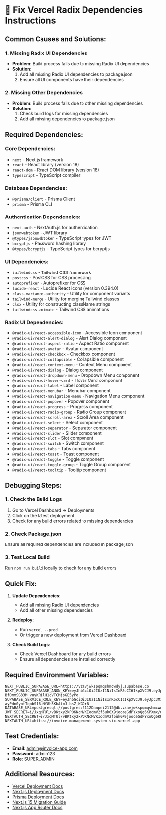 
# 🔧 Fix Vercel Radix Dependencies Instructions

## Common Causes and Solutions:

### 1. Missing Radix UI Dependencies
- **Problem**: Build process fails due to missing Radix UI dependencies
- **Solution**: 
  1. Add all missing Radix UI dependencies to package.json
  2. Ensure all UI components have their dependencies

### 2. Missing Other Dependencies
- **Problem**: Build process fails due to other missing dependencies
- **Solution**: 
  1. Check build logs for missing dependencies
  2. Add all missing dependencies to package.json

## Required Dependencies:

### Core Dependencies:
- `next` - Next.js framework
- `react` - React library (version 18)
- `react-dom` - React DOM library (version 18)
- `typescript` - TypeScript compiler

### Database Dependencies:
- `@prisma/client` - Prisma Client
- `prisma` - Prisma CLI

### Authentication Dependencies:
- `next-auth` - NextAuth.js for authentication
- `jsonwebtoken` - JWT library
- `@types/jsonwebtoken` - TypeScript types for JWT
- `bcryptjs` - Password hashing library
- `@types/bcryptjs` - TypeScript types for bcryptjs

### UI Dependencies:
- `tailwindcss` - Tailwind CSS framework
- `postcss` - PostCSS for CSS processing
- `autoprefixer` - Autoprefixer for CSS
- `lucide-react` - Lucide React icons (version 0.394.0)
- `class-variance-authority` - Utility for component variants
- `tailwind-merge` - Utility for merging Tailwind classes
- `clsx` - Utility for constructing className strings
- `tailwindcss-animate` - Tailwind CSS animations

### Radix UI Dependencies:
- `@radix-ui/react-accessible-icon` - Accessible Icon component
- `@radix-ui/react-alert-dialog` - Alert Dialog component
- `@radix-ui/react-aspect-ratio` - Aspect Ratio component
- `@radix-ui/react-avatar` - Avatar component
- `@radix-ui/react-checkbox` - Checkbox component
- `@radix-ui/react-collapsible` - Collapsible component
- `@radix-ui/react-context-menu` - Context Menu component
- `@radix-ui/react-dialog` - Dialog component
- `@radix-ui/react-dropdown-menu` - Dropdown Menu component
- `@radix-ui/react-hover-card` - Hover Card component
- `@radix-ui/react-label` - Label component
- `@radix-ui/react-menubar` - Menubar component
- `@radix-ui/react-navigation-menu` - Navigation Menu component
- `@radix-ui/react-popover` - Popover component
- `@radix-ui/react-progress` - Progress component
- `@radix-ui/react-radio-group` - Radio Group component
- `@radix-ui/react-scroll-area` - Scroll Area component
- `@radix-ui/react-select` - Select component
- `@radix-ui/react-separator` - Separator component
- `@radix-ui/react-slider` - Slider component
- `@radix-ui/react-slot` - Slot component
- `@radix-ui/react-switch` - Switch component
- `@radix-ui/react-tabs` - Tabs component
- `@radix-ui/react-toast` - Toast component
- `@radix-ui/react-toggle` - Toggle component
- `@radix-ui/react-toggle-group` - Toggle Group component
- `@radix-ui/react-tooltip` - Tooltip component

## Debugging Steps:

### 1. Check the Build Logs
1. Go to Vercel Dashboard → Deployments
2. Click on the latest deployment
3. Check for any build errors related to missing dependencies

### 2. Check Package.json
Ensure all required dependencies are included in package.json

### 3. Test Local Build
Run `npm run build` locally to check for any build errors

## Quick Fix:

1. **Update Dependencies**:
   - Add all missing Radix UI dependencies
   - Add all other missing dependencies

2. **Redeploy**:
   - Run `vercel --prod`
   - Or trigger a new deployment from Vercel Dashboard

3. **Check Build Logs**:
   - Check Vercel Dashboard for any build errors
   - Ensure all dependencies are installed correctly

## Required Environment Variables:

```
NEXT_PUBLIC_SUPABASE_URL=https://vzavjwkspqmqshmcwdyj.supabase.co
NEXT_PUBLIC_SUPABASE_ANON_KEY=eyJhbGciOiJIUzI1NiIsInR5cCI6IkpXVCJ9.eyJpc3MiOiJzdXBhYmFzZSIsInJlZiI6InZ6YXZqd2tzcHFtcXNobWN3ZHlqIiwicm9sZSI6ImFub24iLCJpYXQiOjE3NTk4OTExMjEsImV4cCI6MjA3NTQ2NzEyMX0.YOFjpw21w-BfDmmSG33M_vuyKR1lH1cVTCMjsGE5yPo
SUPABASE_SERVICE_ROLE_KEY=eyJhbGciOiJIUzI1NiIsInR5cCI6IkpXVCJ9.eyJpc3MiOiJzdXBhYmFzZSIsInJlZiI6InZ6YXZqd2tzcHFtcXNobWN3ZHlqIiwicm9sZSI6InNlcnZpY2Vfcm9sZSIsImlhdCI6MTc1OTg5MTEyMSwiZXhwIjoyMDc1NDY3MTIxfQ.tRx2-ayPdn0yotTqobS16uNY8h5KbAtmJ-bsZ_KG9r8
DATABASE_URL=postgresql://postgres:2112Danpei2112@db.vzavjwkspqmqshmcwdyj.supabase.co:5432/postgres
JWT_SECRET=i/JxqMTUl/vBKtxy2kPOKNcMVKIodmV2f5uk0X9jooceGdPYxoQg6KPXmx/uAaENhQoDhudBbLuhKxkiA3u+cA==
NEXTAUTH_SECRET=i/JxqMTUl/vBKtxy2kPOKNcMVKIodmV2f5uk0X9jooceGdPYxoQg6KPXmx/uAaENhQoDhudBbLuhKxkiA3u+cA==
NEXTAUTH_URL=https://invoice-management-system-six.vercel.app
```

## Test Credentials:

- **Email**: admin@invoice-app.com
- **Password**: admin123
- **Role**: SUPER_ADMIN

## Additional Resources:

- [Vercel Deployment Docs](https://vercel.com/docs/concepts/deployments)
- [Next.js Deployment Docs](https://nextjs.org/docs/deployment)
- [Prisma Deployment Docs](https://www.prisma.io/docs/guides/deployment)
- [Next.js 15 Migration Guide](https://nextjs.org/docs/messages/next-upgrade)
- [Next.js App Router Docs](https://nextjs.org/docs/app)
